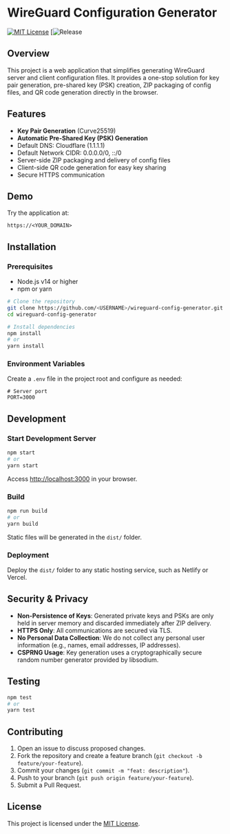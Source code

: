 # WireGuard Configuration Generator

[![MIT License](https://img.shields.io/badge/license-other-brightgreen)](LICENSE)
[![Release](https://img.shields.io/badge/User-nanosize-blue.svg)

## Overview

This project is a web application that simplifies generating WireGuard server and client configuration files. It provides a one-stop solution for key pair generation, pre-shared key (PSK) creation, ZIP packaging of config files, and QR code generation directly in the browser.

## Features

* **Key Pair Generation** (Curve25519)
* **Automatic Pre-Shared Key (PSK) Generation**
* Default DNS: Cloudflare (1.1.1.1)
* Default Network CIDR: 0.0.0.0/0, ::/0
* Server-side ZIP packaging and delivery of config files
* Client-side QR code generation for easy key sharing
* Secure HTTPS communication

## Demo

Try the application at:

```
https://<YOUR_DOMAIN>
```

## Installation

### Prerequisites

* Node.js v14 or higher
* npm or yarn

```bash
# Clone the repository
git clone https://github.com/<USERNAME>/wireguard-config-generator.git
cd wireguard-config-generator

# Install dependencies
npm install
# or
yarn install
```

### Environment Variables

Create a `.env` file in the project root and configure as needed:

```
# Server port
PORT=3000
```

## Development

### Start Development Server

```bash
npm start
# or
yarn start
```

Access [http://localhost:3000](http://localhost:3000) in your browser.

### Build

```bash
npm run build
# or
yarn build
```

Static files will be generated in the `dist/` folder.

### Deployment

Deploy the `dist/` folder to any static hosting service, such as Netlify or Vercel.

## Security & Privacy

* **Non-Persistence of Keys**: Generated private keys and PSKs are only held in server memory and discarded immediately after ZIP delivery.
* **HTTPS Only**: All communications are secured via TLS.
* **No Personal Data Collection**: We do not collect any personal user information (e.g., names, email addresses, IP addresses).
* **CSPRNG Usage**: Key generation uses a cryptographically secure random number generator provided by libsodium.

## Testing

```bash
npm test
# or
yarn test
```

## Contributing

1. Open an issue to discuss proposed changes.
2. Fork the repository and create a feature branch (`git checkout -b feature/your-feature`).
3. Commit your changes (`git commit -m "feat: description"`).
4. Push to your branch (`git push origin feature/your-feature`).
5. Submit a Pull Request.

## License

This project is licensed under the [MIT License](LICENSE).
